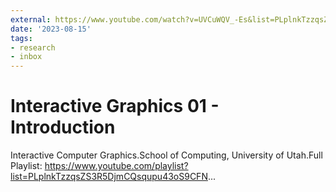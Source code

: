 ```yaml
---
external: https://www.youtube.com/watch?v=UVCuWQV_-Es&list=PLplnkTzzqsZS3R5DjmCQsqupu43oS9CFN
date: '2023-08-15'
tags:
- research
- inbox
---
```


# Interactive Graphics 01 - Introduction

Interactive Computer Graphics.School of Computing, University of Utah.Full Playlist: https://www.youtube.com/playlist?list=PLplnkTzzqsZS3R5DjmCQsqupu43oS9CFN...
